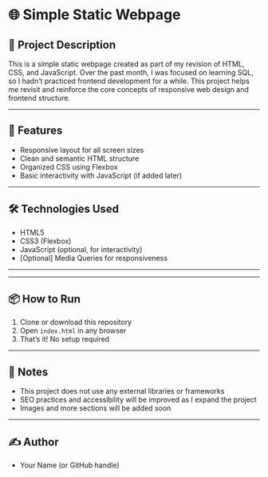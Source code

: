 # 🌐 Simple Static Webpage

## 📄 Project Description
This is a simple static webpage created as part of my revision of HTML, CSS, and JavaScript. Over the past month, I was focused on learning SQL, so I hadn’t practiced frontend development for a while. This project helps me revisit and reinforce the core concepts of responsive web design and frontend structure.

---

## 🚀 Features
- Responsive layout for all screen sizes
- Clean and semantic HTML structure
- Organized CSS using Flexbox
- Basic interactivity with JavaScript (if added later)

---

## 🛠️ Technologies Used
- HTML5
- CSS3 (Flexbox)
- JavaScript (optional, for interactivity)
- [Optional] Media Queries for responsiveness

---


---

## 📦 How to Run
1. Clone or download this repository
2. Open `index.html` in any browser
3. That’s it! No setup required

---

## 📌 Notes
- This project does not use any external libraries or frameworks
- SEO practices and accessibility will be improved as I expand the project
- Images and more sections will be added soon

---

## ✍️ Author
- Your Name (or GitHub handle)

